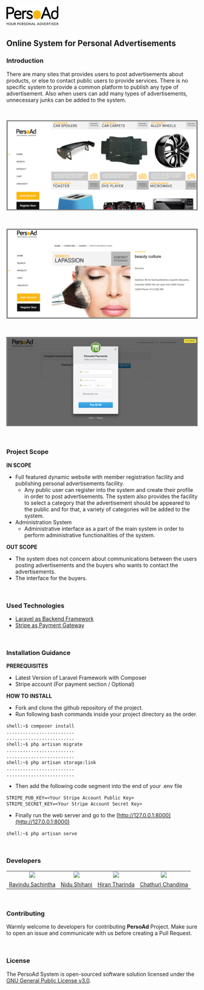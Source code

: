 ![PersoAd](./readme-assets/logo.png)
## Online System for Personal Advertisements

### Introduction
There are many sites that provides users to post advertisements about products, or else 
to contact public users to provide services. There is no specific system to provide 
a common platform to publish any type of advertisement. Also when users can add many types of advertisements, 
unnecessary junks can be added to the system.

<br>

![Capture01](./readme-assets/Capture01.PNG)

<br>

![Capture02](./readme-assets/Capture02.PNG)

<br>

![Capture01](./readme-assets/Capture03.PNG)

<br>

### Project Scope

**IN SCOPE**
- Full featured dynamic website with member registration facility and publishing personal advertisements facility.
  - Any public user can register into the system and create their profile in order to post advertisements. The system also provides the facility to select a category that the advertisement should be appeared to the public and for that, a variety of categories will be added to the system.
- Administration System 
  - Administrative interface as a part of the main system in order to perform administrative functionalities of the system.

**OUT SCOPE**
- The system does not concern about communications between the users posting advertisements and the buyers who wants to contact the advertisements.
- The interface for the buyers.

<br>

### Used Technologies

- [Laravel as Backend Framework](https://laravel.com/)
- [Stripe as Payment Gateway](https://stripe.com/)

<br>

### Installation Guidance

**PREREQUISITES**

- Latest Version of Laravel Framework with Composer
- Stripe account (For payment section / Optional)

**HOW TO INSTALL**

- Fork and clone the github repository of the project.
- Run following bash commands inside your project directory as the order.

```console
shell:~$ composer install
.........................
.........................
shell:~$ php artisan migrate
.........................
.........................
shell:~$ php artisan storage:link
.........................
.........................
```

- Then add the following code segment into the end of your .env file

```
STRIPE_PUB_KEY=<Your Stripe Account Public Key>
STRIPE_SECRET_KEY=<Your Stripe Account Secret Key>
```

- Finally run the web server and go to the [http://127.0.0.1:8000](http://127.0.0.1:8000)

```console
shell:~$ php artisan serve
```

<br>

### Developers
<table>
<tr>
<td align="center"><img src="https://avatars0.githubusercontent.com/u/25032998?s=460&v=4" width=200></td>
<td align="center"><img src="https://avatars3.githubusercontent.com/u/36721132?s=460&v=4" width=200></td>
<td align="center"><img src="https://avatars3.githubusercontent.com/u/40149373?s=460&v=4" width=200></td>
<td align="center"><img src="https://avatars2.githubusercontent.com/u/42836849?s=400&v=4" width=200></td>
</tr>
<tr>
<td align="center"><a href="https://github.com/RavinduSachintha">Ravindu Sachintha</a></td>
<td align="center"><a href="https://github.com/Nidu96">Nidu Shihani</a></td>
<td align="center"><a href="https://github.com/HiranTharinda">Hiran Tharinda</a></td>
<td align="center"><a href="https://github.com/ChathuriChandima">Chathuri Chandima</a></td>
</tr>
</table>

<br>

### Contributing
Warmly welcome to developers for contributing **PersoAd** Project. Make sure to open an issue and communicate with us before 
creating a Pull Request.

<br>

### License

The PersoAd System is open-sourced software solution licensed under the [GNU General Public License v3.0](./LICENSE).
